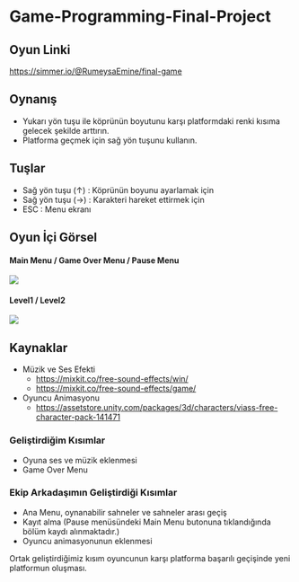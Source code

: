 # Game-Programming-Final-Project
## Oyun Linki
https://simmer.io/@RumeysaEmine/final-game

## Oynanış
- Yukarı yön tuşu ile köprünün boyutunu karşı platformdaki renki kısıma gelecek şekilde arttırın.
- Platforma geçmek için sağ yön tuşunu kullanın. 

## Tuşlar
- Sağ yön tuşu (↑) : Köprünün boyunu ayarlamak için
- Sağ yön tuşu (→) : Karakteri hareket ettirmek için 
- ESC : Menu ekranı

## Oyun İçi Görsel
#### Main Menu / Game Over Menu / Pause Menu
![](https://github.com/rumeysaemine/Game-Programming-Final-Project/blob/main/image/Menu.jpg)
#### Level1 / Level2
![](https://github.com/rumeysaemine/Game-Programming-Final-Project/blob/main/image/Level.jpg)

## Kaynaklar
* Müzik ve Ses Efekti
    - https://mixkit.co/free-sound-effects/win/
    - https://mixkit.co/free-sound-effects/game/
* Oyuncu Animasyonu
    - https://assetstore.unity.com/packages/3d/characters/viass-free-character-pack-141471

### Geliştirdiğim Kısımlar
*  Oyuna ses ve müzik eklenmesi
*  Game Over Menu 
 
### Ekip Arkadaşımın Geliştirdiği Kısımlar
* Ana Menu, oynanabilir sahneler ve sahneler arası geçiş
* Kayıt alma (Pause menüsündeki Main Menu butonuna tıklandığında bölüm kaydı alınmaktadır.)
* Oyuncu animasyonunun eklenmesi

Ortak geliştirdiğimiz kısım oyuncunun karşı platforma başarılı geçişinde yeni platformun oluşması.
